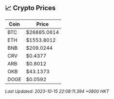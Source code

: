 ## 📈 Crypto Prices

| Coin | Price |
| ---- | ----- |
| BTC | $26885.0614 |
| ETH | $1553.8012 |
| BNB | $209.0244 |
| CRV | $0.4377 |
| ARB | $0.8012 |
| OKB | $43.1373 |
| DOGE | $0.0592 |

_Last Updated: 2023-10-15 22:08:11.394 +0800 HKT_